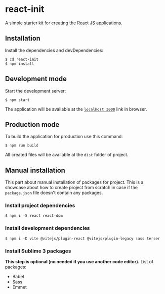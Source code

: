 # react-init
A simple starter kit for creating the React JS applications.

## Installation
Install the dependencies and devDependencies:
```
$ cd react-init
$ npm install
```

## Development mode
Start the development server:
```
$ npm start
```
The application will be available at the [`localhost:3000`](http://localhost:3000) link in browser.

## Production mode
To build the application for production use this command:
```
$ npm run build
```
All created files will be available at the `dist` folder of project.

## Manual installation
This part about manual installation of packages for project. This is a showcase about how to create project from scratch in case if the `package.json` file doesn't contain any packages.

### Install project dependencies
```
$ npm i -S react react-dom
```

### Install development dependencies
```
$ npm i -D vite @vitejs/plugin-react @vitejs/plugin-legacy sass terser
```

### Install Sublime 3 packages
**This step is optional (no needed if you use another code editor).**
List of packages:
- Babel
- Sass
- Emmet
